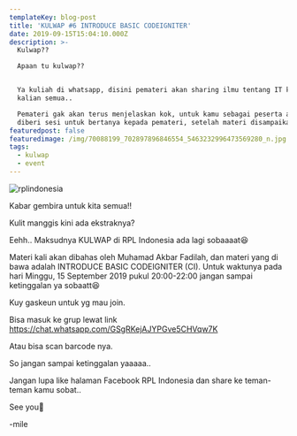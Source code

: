 ```yaml
---
templateKey: blog-post
title: 'KULWAP #6 INTRODUCE BASIC CODEIGNITER'
date: 2019-09-15T15:04:10.000Z
description: >-
  Kulwap??

  Apaan tu kulwap??


  Ya kuliah di whatsapp, disini pemateri akan sharing ilmu tentang IT kepada
  kalian semua..

  Pemateri gak akan terus menjelaskan kok, untuk kamu sebagai peserta akan
  diberi sesi untuk bertanya kepada pemateri, setelah materi disampaikan.
featuredpost: false
featuredimage: /img/70088199_702897896846554_5463232996473569280_n.jpg
tags:
  - kulwap
  - event
---
```

![rplindonesia](/img/70088199_702897896846554_5463232996473569280_n.jpg)

Kabar gembira untuk kita semua!!

Kulit manggis kini ada ekstraknya?

Eehh.. Maksudnya KULWAP di RPL Indonesia ada lagi sobaaaat😆

Materi kali akan dibahas oleh Muhamad Akbar Fadilah, dan materi yang di bawa adalah INTRODUCE BASIC CODEIGNITER (CI). Untuk waktunya pada hari Minggu, 15 September 2019 pukul 20:00-22:00 jangan sampai ketinggalan ya sobaatt😆

Kuy gaskeun untuk yg mau join.

Bisa masuk ke grup lewat link https://chat.whatsapp.com/GSgRKejAJYPGve5CHVqw7K

Atau bisa scan barcode nya.

So jangan sampai ketinggalan yaaaaa..

Jangan lupa like halaman Facebook RPL Indonesia dan share ke teman-teman kamu sobat..

See you👋

\-mile
